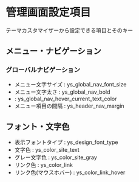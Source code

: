 # 管理画面設定項目

テーマカスタマイザーから設定できる項目とそのキー

## メニュー・ナビゲーション

### グローバルナビゲーション

- メニュー文字サイズ : ys_global_nav_font_size
- メニュー文字太さ : ys_global_nav_bold
- : ys_global_nav_hover_current_text_color
- メニュー項目の間隔 : ys_header_nav_margin

## フォント・文字色

- 表示フォントタイプ : ys_design_font_type
- 文字色 : ys_color_site_text
- グレー文字色 : ys_color_site_gray
- リンク色 : ys_color_link
- リンク色(マウスホバー) : ys_color_link_hover
